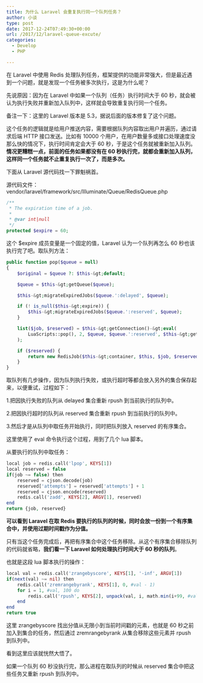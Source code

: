 ```yaml
---
title: 为什么 Laravel 会重复执行同一个队列任务？
author: 小谈
type: post
date: 2017-12-24T07:49:30+00:00
url: /2017/12/laravel-queue-excute/
categories:
  - Develop
  - PHP

---
```

在 Laravel 中使用 Redis 处理队列任务，框架提供的功能非常强大，但是最近遇到一个问题，就是发现一个任务被多次执行，这是为什么呢？

先说原因：因为在 Laravel 中如果一个队列（任务）执行时间大于 60 秒，就会被认为执行失败并重新加入队列中，这样就会导致重复执行同一个任务。

备注一下：这里的 Laravel 版本是 5.3，据说后面的版本修复了这个问题。

这个任务的逻辑就是给用户推送内容，需要根据队列内容取出用户并遍历，通过请求后端 HTTP 接口发送。比如有 10000 个用户，在用户数量多或接口处理速度没那么快的情况下，执行时间肯定会大于 60 秒，于是这个任务就被重新加入队列。**情况更糟糕一点，前面的任务如果都没有在 60 秒执行完，就都会重新加入队列，这样同一个任务就不止重复执行一次了，而是多次。**

下面从 Laravel 源代码找一下罪魁祸首。

源代码文件：vendor/laravel/framework/src/Illuminate/Queue/RedisQueue.php

```php
/**
 * The expiration time of a job.
 *
 * @var int|null
 */
protected $expire = 60;
```

这个 $expire 成员变量是一个固定的值，Laravel 认为一个队列再怎么 60 秒也该执行完了吧。取队列方法：

```php
public function pop($queue = null)
{
    $original = $queue ?: $this-&gt;default;

    $queue = $this-&gt;getQueue($queue);

    $this-&gt;migrateExpiredJobs($queue.':delayed', $queue);

    if (! is_null($this-&gt;expire)) {
        $this-&gt;migrateExpiredJobs($queue.':reserved', $queue);
    }

    list($job, $reserved) = $this-&gt;getConnection()-&gt;eval(
        LuaScripts::pop(), 2, $queue, $queue.':reserved', $this-&gt;getTime() + $this-&gt;expire
    );

    if ($reserved) {
        return new RedisJob($this-&gt;container, $this, $job, $reserved, $original);
    }
}
```

取队列有几步操作，因为队列执行失败，或执行超时等都会放入另外的集合保存起来，以便重试，过程如下：

1.把因执行失败的队列从 delayed 集合重新 rpush 到当前执行的队列中。

2.把因执行超时的队列从 reserved 集合重新 rpush 到当前执行的队列中。

3.然后才是从队列中取任务开始执行，同时把队列放入 reserved 的有序集合。

这里使用了 eval 命令执行这个过程，用到了几个 lua 脚本。

从要执行的队列中取任务：

```php
local job = redis.call('lpop', KEYS[1])
local reserved = false
if(job ~= false) then
    reserved = cjson.decode(job)
    reserved['attempts'] = reserved['attempts'] + 1
    reserved = cjson.encode(reserved)
    redis.call('zadd', KEYS[2], ARGV[1], reserved)
end
return {job, reserved}
```

**可以看到 Laravel 在取 Redis 要执行的队列的时候，同时会放一份到一个有序集合中，并使用过期时间戳作为分值。**

只有当这个任务完成后，再把有序集合中这个任务移除。从这个有序集合移除队列的代码就省略，**我们看一下 Laravel 如何处理执行时间大于 60 秒的队列**。

也就是这段 lua 脚本执行的操作：

```php
local val = redis.call('zrangebyscore', KEYS[1], '-inf', ARGV[1])
if(next(val) ~= nil) then
    redis.call('zremrangebyrank', KEYS[1], 0, #val - 1)
    for i = 1, #val, 100 do
        redis.call('rpush', KEYS[2], unpack(val, i, math.min(i+99, #val)))
    end
end
return true
```

这里 zrangebyscore 找出分值从无限小到当前时间戳的元素，也就是 60 秒之前加入到集合的任务，然后通过 zremrangebyrank 从集合移除这些元素并 rpush 到队列中。

看到这里应该就恍然大悟了。

如果一个队列 60 秒没执行完，那么进程在取队列的时候从 reserved 集合中把这些任务又重新 rpush 到队列中。
